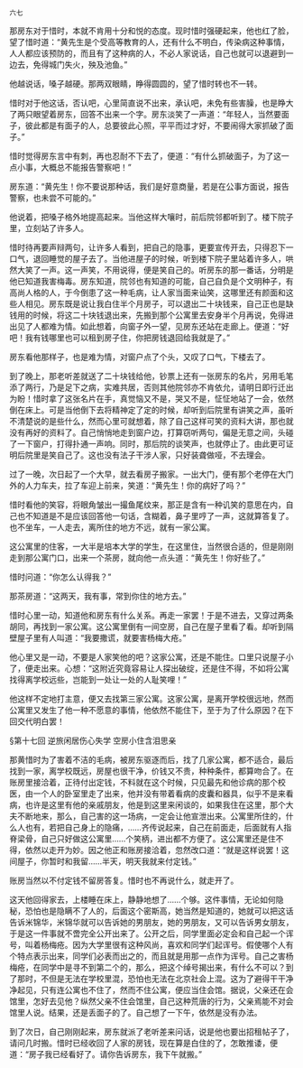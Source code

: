     六七 

   那房东对于惜时，本就不肯用十分和悦的态度。现时惜时强硬起来，他也红了脸，望了惜时道：“黄先生是个受高等教育的人，还有什么不明白，传染病这种事情，人人都应该预防的，而且有了这种病的人，不必人家说话，自己也就可以退避到一边去，免得城门失火，殃及池鱼。”

   他越说话，嗓子越硬。那两双眼睛，睁得圆圆的，望了惜时转也不一转。

   惜时对于他这话，否认吧，心里简直说不出来，承认吧，未免有些害臊，也是睁大了两只眼望着房东，回答不出来一个字。房东淡笑了一声道：“年轻人，当然要面子，彼此都是有面子的人，总要彼此心照，平平而过才好，不要闹得大家抓破了面子。”

   惜时觉得房东言中有刺，再也忍耐不下去了，便道：“有什么抓破面子，为了这一点小事，大概总不能报告警察吧！”

   房东道：“黄先生！你不要说那种话，我们是好意商量，若是在公事方面说，报告警察，也未尝不可能的。”

   他说着，把嗓子格外地提高起来。当他这样大嚷时，前后院邻都听到了。楼下院子里，立刻站了许多人。

   惜时待再要声辩两句，让许多人看到，把自己的隐事，更要宣传开去，只得忍下一口气，退回睡觉的屋子去了。当他进屋子的时候，听到楼下院子里站着许多人，哄然大笑了一声。这一声笑，不用说得，便是笑自己的。听房东的那一番话，分明是他已知道我害梅毒。房东知道，院邻也有知道的可能，自己自负是个文明种子，有高尚人格的人，于今倒患了这一种毛病，让人家当面来讪笑，这哪里还有颜面和这些人相见。房东既是说让我白住半个月房子，可以退出二十块钱来，自己正也是缺钱用的时候，将这二十块钱退出来，先搬到那个公寓里去安身半个月再说，免得进出见了人都难为情。如此想着，向窗子外一望，见房东还站在走廊上。便道：“好吧！我有钱哪里也可以租到房子住，你把房钱退回给我就是了。”

   房东看他那样子，也是难为情，对窗户点了个头，又叹了口气，下楼去了。

   到了晚上，那老听差就送了二十块钱给他，钞票上还有一张房东的名片，另用毛笔添了两行，乃是足下之病，实难共居，否则其他院邻亦不肯依允，请明日即行迁出为盼！惜时拿了这张名片在手，真觉恼又不是，哭又不是，怔怔地站了一会，依然倒在床上。可是当他倒下去将精神定了定的时候，却听到后院里有讲笑之声，虽听不清楚说的是些什么，然而心里可就想着，除了自己这样可笑的资料大讲，那也就没有再好的资料了。自己悄悄地走到窗户边，打算窃听两句，偏是无意之间，头碰了一下窗户，打得扑通一声响。同时，那后院的谈笑声，也就停止了。由此更可证明后院里是笑自己了。这也没有法子干涉人家，只好装聋做哑，不去理会。

   过了一晚，次日起了一个大早，就去看房子搬家。一出大门，便有那个老停在大门外的人力车夫，拉了车迎上前来，笑道：“黄先生！你的病好了吗？”

   惜时看他的笑容，将眼角皱出一撮鱼尾纹来，那正是含有一种讥笑的意思在内，自己也不知道是不是应该回答他一句话，含糊着，鼻子里哼了一声，这就算答复了。也不坐车，一人走去，离所住的地方不远，就有一家公寓。

   这公寓里的住客，一大半是培本大学的学生，在这里住，当然很合适的，但是刚刚走到那公寓门口，出来一个茶房，就向他一点头道：“黄先生！你好些了。”

   惜时问道：“你怎么认得我？”

   那茶房道：“这两天，我有事，常到你住的地方去。”

   惜时心里一动，知道他和房东有什么关系。再走一家罢！于是不进去，又穿过两条胡同，再找到一家公寓。这公寓里倒有一间空房，自己在屋子里看了看。却听到隔壁屋子里有人叫道：“我要撒谎，就要害杨梅大疮。”

   他心里又是一动，不要是人家笑他的吧？这家公寓，还是不能住。口里只说屋子小了，便走出来。心想：“这附近究竟容易让人探出破绽，还是住不得，不如将公寓找得离学校远些，岂能到一处让一处的人耻笑哩！”

   他这样不定地打主意，便又去找第三家公寓。这家公寓，是离开学校很远地，然而公寓里又发生了他一种不愿意的事情，他依然不能住下，至于为了什么原因？在下回交代明白罢！

   §第十七回 逆旅闲居伤心失学 空房小住含泪思亲

   那黄惜时为了害着不洁的毛病，被房东驱逐而后，找了几家公寓，都不适合，最后找到一家，离学校既远，房屋也很干净，价钱又不贵，种种条件，都算吻合了。在账房里接洽着，正待付出定钱，不料就在这个时候，只见最先和他诊病的那个校医，由一个人的卧室里走了出来，他并没有带着看病的皮囊和器具，似乎不是来看病，也许是这里有他的亲戚朋友，他是到这里来闲谈的，如果我住在这里，那个大夫不断地来，那么，自己害的这一场病，一定会让他宣泄出来。公寓里所住的，什么人也有，若把自己身上的隐痛，……齐传说起来，自己在前面走，后面就有人指脊梁骨，自己只好做这公寓里……个笑柄，进出都不方便了。这公寓里还是住不得，依然以走开为妙。因之他正和账房接洽着，忽然改口道：“就是这样说罢！这间屋子，你暂时和我留……半天，明天我就来付定钱。”

   账房当然以不付定钱不留房答复。惜时也不再说什么，就走开了。

   这天他回得家去，上楼睡在床上，静静地想了……个够。这件事情，无论如何隐秘，恐怕也是隐瞒不了人的，后面这个密斯高，她当然是知道的，她就可以把这话告诉米锦华，米锦华就可以告诉她的男朋友，她的男朋友，又可以告诉男女朋友，于是这一件事就不啻完全公开出来了。公开之后，同学里面必定会和自己起一个诨号，叫着杨梅疮。因为大学里很有这种风尚，喜欢和同学们起诨号。假使哪个人有个特点表示出来，同学们必表而出之的，而且就是用那一点作为诨号。自己之害杨梅疮，在同学中是寻不到第二个的，那么，把这个绰号揭出来，有什么不可以？到了那时，不但是无法在学校里混，恐怕也无法在北京社会上混。这为了避得干干净净起见，只有连公寓也不住了，然而不住公寓，便应当住会馆。据说，父亲还在会馆里，怎好去见他？纵然父亲不住会馆里，自己这种荒唐的行为，父亲焉能不对会馆里人说。结果，还是丢面子的了。自己想了一下午，依然是没有办法。

   到了次日，自己刚刚起来，房东就派了老听差来问话，说是他也要出招租帖子了，请问几时搬。惜时已经收回了人家的房钱，现在算是白住的了，怎敢推诿，便道：“房子我已经看好了。请你告诉房东，我下午就搬。”

